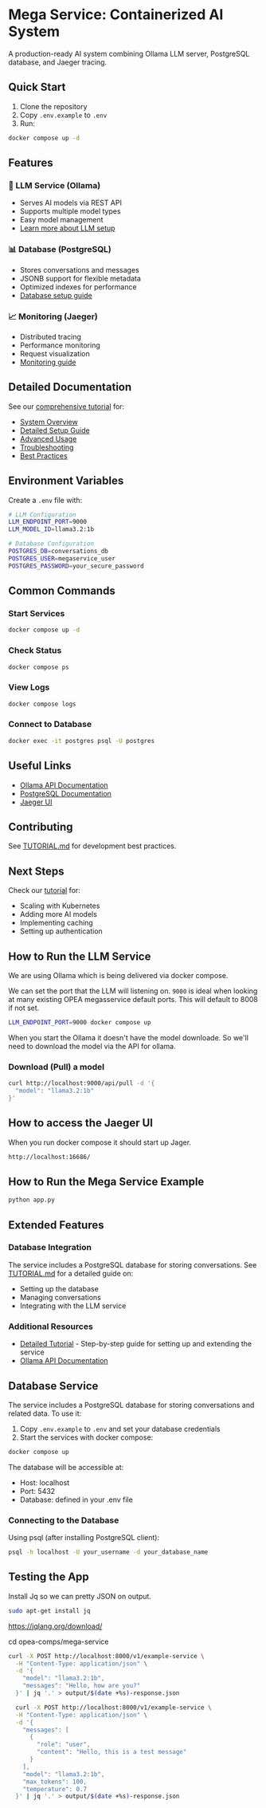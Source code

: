 # Mega Service: Containerized AI System

A production-ready AI system combining Ollama LLM server, PostgreSQL database, and Jaeger tracing.

## Quick Start

1. Clone the repository
2. Copy `.env.example` to `.env`
3. Run:
```bash
docker compose up -d
```

## Features

### 🤖 LLM Service (Ollama)
- Serves AI models via REST API
- Supports multiple model types
- Easy model management
- [Learn more about LLM setup](TUTORIAL.md#4-testing-ollama-llm-server)

### 📊 Database (PostgreSQL)
- Stores conversations and messages
- JSONB support for flexible metadata
- Optimized indexes for performance
- [Database setup guide](TUTORIAL.md#2-database-setup)

### 📈 Monitoring (Jaeger)
- Distributed tracing
- Performance monitoring
- Request visualization
- [Monitoring guide](TUTORIAL.md#5-monitoring-with-jaeger)

## Detailed Documentation

See our [comprehensive tutorial](TUTORIAL.md) for:
- [System Overview](TUTORIAL.md#system-overview)
- [Detailed Setup Guide](TUTORIAL.md#detailed-setup-guide)
- [Advanced Usage](TUTORIAL.md#advanced-usage)
- [Troubleshooting](TUTORIAL.md#troubleshooting)
- [Best Practices](TUTORIAL.md#best-practices)

## Environment Variables

Create a `.env` file with:
```bash
# LLM Configuration
LLM_ENDPOINT_PORT=9000
LLM_MODEL_ID=llama3.2:1b

# Database Configuration
POSTGRES_DB=conversations_db
POSTGRES_USER=megaservice_user
POSTGRES_PASSWORD=your_secure_password
```

## Common Commands

### Start Services
```bash
docker compose up -d
```

### Check Status
```bash
docker compose ps
```

### View Logs
```bash
docker compose logs
```

### Connect to Database
```bash
docker exec -it postgres psql -U postgres
```

## Useful Links
- [Ollama API Documentation](https://github.com/ollama/ollama/blob/main/docs/api.md)
- [PostgreSQL Documentation](https://www.postgresql.org/docs/)
- [Jaeger UI](http://localhost:16686)

## Contributing
See [TUTORIAL.md](TUTORIAL.md#best-practices) for development best practices.

## Next Steps
Check our [tutorial](TUTORIAL.md#next-steps) for:
- Scaling with Kubernetes
- Adding more AI models
- Implementing caching
- Setting up authentication

## How to Run the LLM Service

We are using Ollama which is being delivered via docker compose.

We can set the port that the LLM will listening on.
`9000` is ideal when looking at many existing OPEA megasservice default ports.
This will default to 8008 if not set.

```sh
LLM_ENDPOINT_PORT=9000 docker compose up
```

When you start the Ollama it doesn't have the model downloade.
So we'll need to download the model via the API for ollama.

### Download (Pull) a model

```sh
curl http://localhost:9000/api/pull -d '{
  "model": "llama3.2:1b"
}'
```

## How to access the Jaeger UI

When you run docker compose it should start up Jager.

```sh
http://localhost:16686/
```

## How to Run the Mega Service Example

```sh
python app.py
```

## Extended Features

### Database Integration
The service includes a PostgreSQL database for storing conversations. See [TUTORIAL.md](TUTORIAL.md) for a detailed guide on:
- Setting up the database
- Managing conversations
- Integrating with the LLM service

### Additional Resources
- [Detailed Tutorial](TUTORIAL.md) - Step-by-step guide for setting up and extending the service
- [Ollama API Documentation](https://github.com/ollama/ollama/blob/main/docs/api.md)

## Database Service

The service includes a PostgreSQL database for storing conversations and related data. To use it:

1. Copy `.env.example` to `.env` and set your database credentials
2. Start the services with docker compose:
```sh
docker compose up
```

The database will be accessible at:
- Host: localhost
- Port: 5432
- Database: defined in your .env file

### Connecting to the Database

Using psql (after installing PostgreSQL client):
```sh
psql -h localhost -U your_username -d your_database_name
```

## Testing the App

Install Jq so we can pretty JSON on output.
```sh
sudo apt-get install jq
```
https://jqlang.org/download/


cd opea-comps/mega-service
```sh
curl -X POST http://localhost:8000/v1/example-service \
  -H "Content-Type: application/json" \
  -d '{
    "model": "llama3.2:1b",
    "messages": "Hello, how are you?"
  }' | jq '.' > output/$(date +%s)-response.json
```

```sh
  curl -X POST http://localhost:8000/v1/example-service \
  -H "Content-Type: application/json" \
  -d '{
    "messages": [
      {
        "role": "user",
        "content": "Hello, this is a test message"
      }
    ],
    "model": "llama3.2:1b",
    "max_tokens": 100,
    "temperature": 0.7
  }' | jq '.' > output/$(date +%s)-response.json
```